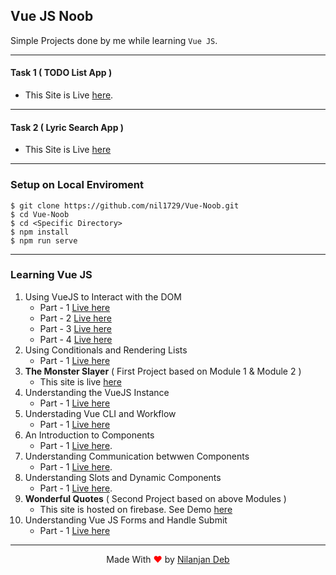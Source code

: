 ## Vue JS Noob

Simple Projects done by me while learning `Vue JS`.

---

#### Task 1 ( TODO List App )

- This Site is Live [here](https://vue-noob-1.netlify.app/).

---

#### Task 2 ( Lyric Search App )

- This Site is Live [here](https://vue-noob-2.netlify.app)

---

### Setup on Local Enviroment

```
$ git clone https://github.com/nil1729/Vue-Noob.git
$ cd Vue-Noob
$ cd <Specific Directory>
$ npm install
$ npm run serve
```

---

### Learning Vue JS

1. Using VueJS to Interact with the DOM
   - Part - 1 [Live here](https://nil1729.github.io/Vue-Noob/vue-noob-DOM-1/)
   - Part - 2 [Live here](https://nil1729.github.io/Vue-Noob/vue-noob-DOM-2/)
   - Part - 3 [Live here](https://nil1729.github.io/Vue-Noob/vue-noob-DOM-3/)
   - Part - 4 [Live here](https://nil1729.github.io/Vue-Noob/vue-noob-DOM-4/)
2. Using Conditionals and Rendering Lists
   - Part - 1 [Live here](https://nil1729.github.io/Vue-Noob/vue-noob-COND-1/)
3. **The Monster Slayer** ( First Project based on Module 1 & Module 2 )
   - This site is live [here](https://nil1729.github.io/Vue-Noob/vue-noob-PROJ-1)
4. Understanding the VueJS Instance
   - Part - 1 [Live here](https://nil1729.github.io/Vue-Noob/vue-noob-INST-1/)
5. Understading Vue CLI and Workflow
   - Part - 1 [Live here](https://nil1729.github.io/Vue-Noob/vue-noob-CLI-1)
6. An Introduction to Components
   - Part - 1 [Live here](https://nil1729.github.io/Vue-Noob/vue-noob-COMP-1).
7. Understanding Communication betwwen Components
   - Part - 1 [Live here](https://vue-js-noob.web.app/).
8. Understanding Slots and Dynamic Components
   - Part - 1 [Live here](https://vue-comp-3.web.app/).
9. **Wonderful Quotes** ( Second Project based on above Modules )
   - This site is hosted on firebase. See Demo [here](https://vue-proj-2.web.app/)
10. Understanding Vue JS Forms and Handle Submit
    - Part - 1 [Live here](https://vue-form-1.web.app/)

---

<p style="text-align: center;">Made With<span style="color: red;"> &#10084; </span>by <a href="https://github.com/nil1729" target="_blank"> Nilanjan Deb </a> </p>
